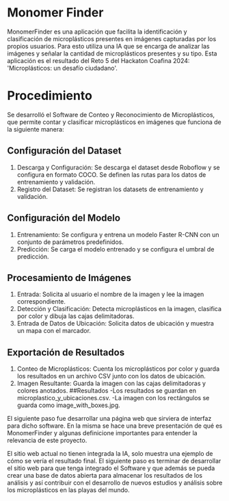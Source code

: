 # Monomer Finder
MonomerFinder es una aplicación que facilita la identificación y clasificación de microplásticos presentes en imágenes capturadas por los propios usuarios. Para esto utiliza una IA que se encarga de analizar las imágenes y señalar la cantidad de microplásticos presentes y su tipo. Esta aplicación es el resultado del Reto 5 del Hackaton Coafina 2024: 'Microplásticos: un desafío ciudadano'.

# Procedimiento
Se desarrolló el Software de Conteo y Reconocimiento de Microplásticos, que permite contar y clasificar microplásticos en imágenes que funciona de la siguiente manera:

## Configuración del Dataset
1. Descarga y Configuración: Se descarga el dataset desde Roboflow y se configura en formato COCO. Se definen las rutas para los datos de entrenamiento y validación.
2. Registro del Dataset: Se registran los datasets de entrenamiento y validación.

## Configuración del Modelo
1. Entrenamiento: Se configura y entrena un modelo Faster R-CNN con un conjunto de parámetros predefinidos.
2. Predicción: Se carga el modelo entrenado y se configura el umbral de predicción.

## Procesamiento de Imágenes
1. Entrada: Solicita al usuario el nombre de la imagen y lee la imagen correspondiente.
2. Detección y Clasificación: Detecta microplásticos en la imagen, clasifica por color y dibuja las cajas delimitadoras.
3. Entrada de Datos de Ubicación: Solicita datos de ubicación y muestra un mapa con el marcador.

## Exportación de Resultados
1. Conteo de Microplásticos: Cuenta los microplásticos por color y guarda los resultados en un archivo CSV junto con los datos de ubicación.
2. Imagen Resultante: Guarda la imagen con las cajas delimitadoras y colores anotados.
##Resultados
    -Los resultados se guardan en microplastico_y_ubicaciones.csv.
    -La imagen con los rectángulos se guarda como image_with_boxes.jpg.

El siguiente paso fue desarrollar una página web que sirviera de interfaz para dicho software. En la misma se hace una breve presentación de qué es MonomerFinder y algunas definicione importantes para entender la relevancia de este proyecto.

El sitio web actual no tienen integrada la IA, solo muestra una ejemplo de cómo se vería el resultado final. El siguiente paso es terminar de desarrollar el sitio web para que tenga integrado el Software y que además se pueda crear una base de datos abierta para almacenar los resultados de los análisis y así contribuir con el desarrollo de nuevos estudios y análisis sobre los microplásticos en las playas del mundo.